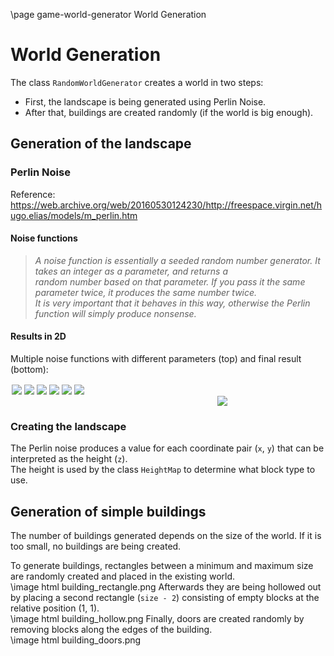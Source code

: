 \page game-world-generator World Generation

# World Generation

The class `RandomWorldGenerator` creates a world in two steps:

* First, the landscape is being generated using Perlin Noise.
* After that, buildings are created randomly (if the world is big enough).

## Generation of the landscape

### Perlin Noise

Reference: https://web.archive.org/web/20160530124230/http://freespace.virgin.net/hugo.elias/models/m_perlin.htm

#### Noise functions

> *A noise function is essentially a seeded random number generator. It takes an integer as a parameter, and returns a  
> random number based on that parameter. If you pass it the same parameter twice, it produces the same number twice.  
> It is very important that it behaves in this way, otherwise the Perlin function will simply produce nonsense.*

#### Results in 2D

Multiple noise functions with different parameters (top) and final result (bottom):
<div>
    <img style = "float: left; margin: 2px;" src = "perlin_a.jpg" />
    <img style = "float: left; margin: 2px;" src = "perlin_b.jpg" />
    <img style = "float: left; margin: 2px;" src = "perlin_c.jpg" />
    <img style = "float: left; margin: 2px;" src = "perlin_d.jpg" />
    <img style = "float: left; margin: 2px;" src = "perlin_e.jpg" />
    <img style = "float: left; margin: 2px;" src = "perlin_f.jpg" />
</div>

<img style = "clear: both; display: block; margin-left: 331px;" src = "perlin_result.jpg" />

### Creating the landscape

The Perlin noise produces a value for each coordinate pair (`x`, `y`) that can be interpreted as the height (`z`).  
The height is used by the class `HeightMap` to determine what block type to use.

## Generation of simple buildings

The number of buildings generated depends on the size of the world. If it is too small, no buildings are being created.  

To generate buildings, rectangles between a minimum and maximum size are randomly created and placed in the existing
world.  
\image html building_rectangle.png
Afterwards they are being hollowed out by placing a second rectangle (`size - 2`) consisting of empty blocks at the
relative position (1, 1).  
\image html building_hollow.png
Finally, doors are created randomly by removing blocks along the edges of the building.  
\image html building_doors.png